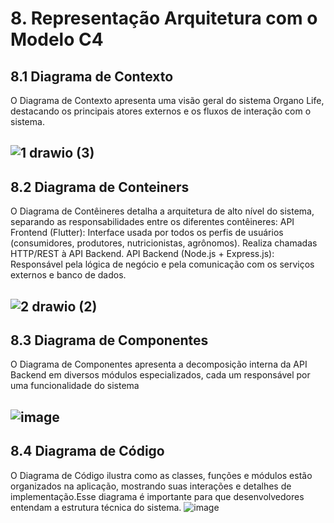 # 8. Representação Arquitetura com o Modelo C4
## 8.1 Diagrama de Contexto
O Diagrama de Contexto apresenta uma visão geral do sistema Organo Life, destacando os principais atores externos e os fluxos de interação com o sistema.

![1 drawio (3)](https://github.com/user-attachments/assets/2b53e6ef-3af5-4d5c-82d1-4b167c77996d)
---
## 8.2 Diagrama de Conteiners
O Diagrama de Contêineres detalha a arquitetura de alto nível do sistema, separando as responsabilidades entre os diferentes contêineres:
API Frontend (Flutter): Interface usada por todos os perfis de usuários (consumidores, produtores, nutricionistas, agrônomos). Realiza chamadas HTTP/REST à API Backend.
API Backend (Node.js + Express.js): Responsável pela lógica de negócio e pela comunicação com os serviços externos e banco de dados.

![2 drawio (2)](https://github.com/user-attachments/assets/4ee3046f-b5e3-4ade-931b-369905bfc0fc)
---
## 8.3 Diagrama de Componentes
O Diagrama de Componentes apresenta a decomposição interna da API Backend em diversos módulos especializados, cada um responsável por uma funcionalidade do sistema

![image](https://github.com/user-attachments/assets/43d12cc5-a2bc-4de0-acdb-46ffb7fa335a)
---
## 8.4 Diagrama de Código
O Diagrama de Código ilustra como as classes, funções e módulos estão organizados na aplicação, mostrando suas interações e detalhes de implementação.Esse diagrama é importante para que desenvolvedores entendam a estrutura técnica do sistema.
![image](https://github.com/user-attachments/assets/d66d1165-9549-4413-b660-b3d914deb484)
